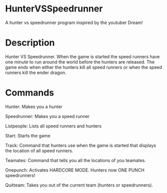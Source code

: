 # HunterVSSpeedrunner
A hunter vs speedrunner program inspired by the youtuber Dream! 

# Description
Hunter VS Speedrunner. When the game is started the speed runners have one minute to run around the world before the hunters are released. The game ends when either the hunters kill all speed runners or when the speed runners kill the ender dragon. 

# Commands
Hunter: Makes you a hunter 

Speedrunner: Makes you a speed runner

Listpeople: Lists all speed runners and hunters

Start: Starts the game

Track: Command that hunters use when the game is started that displays the location of all speed runners.

Teamates: Command that tells you all the locations of you teamates.

Onepunch: Activates HARDCORE MODE. Hunters now ONE PUNCH speedrunners!

Quitteam: Takes you out of the current team (hunters or speedrunners).
